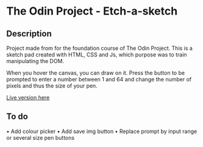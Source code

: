 # The Odin Project - Etch-a-sketch

## Description
Project made from for the foundation course of The Odin Project.
This is a sketch pad created with HTML, CSS and Js, which purpose was to train manipulating the DOM.

When you hover the canvas, you can draw on it. Press the button to be prompted to enter a number between 1 and 64 and change the number of pixels and thus the size of your pen.

[Live version here](https://tinatronic.github.io/odin-etchasketch/)


## To do

• Add colour picker
• Add save img button
• Replace prompt by input range or several size pen buttons